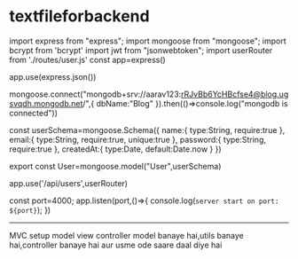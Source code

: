# textfileforbackend

import express from "express";
import mongoose from "mongoose";
import bcrypt from 'bcrypt'
import jwt from "jsonwebtoken";
import userRouter from './routes/user.js'
const app=express()

app.use(express.json())

mongoose.connect("mongodb+srv://aarav123:rRJvBb6YcHBcfse4@blog.ugsvqdh.mongodb.net/",{
    dbName:"Blog"
}).then(()=>console.log("mongodb is connected"))



const userSchema=mongoose.Schema({
    name:{
        type:String,
        require:true
    },
    email:{
        type:String,
        require:true,
        unique:true
    },
    password:{
        type:String,
        require:true
    },
    createdAt:{
        type:Date,
        default:Date.now
    }
})

export const User=mongoose.model("User",userSchema)

app.use('/api/users',userRouter)


const port=4000;
app.listen(port,()=>{
    console.log(`server start on port: ${port}`);
})

___________________________________________________________________________________________________________________________________________________________________

MVC setup
model view controller
model banaye hai,utils banaye hai,controller banaye hai aur usme ode saare daal diye hai
